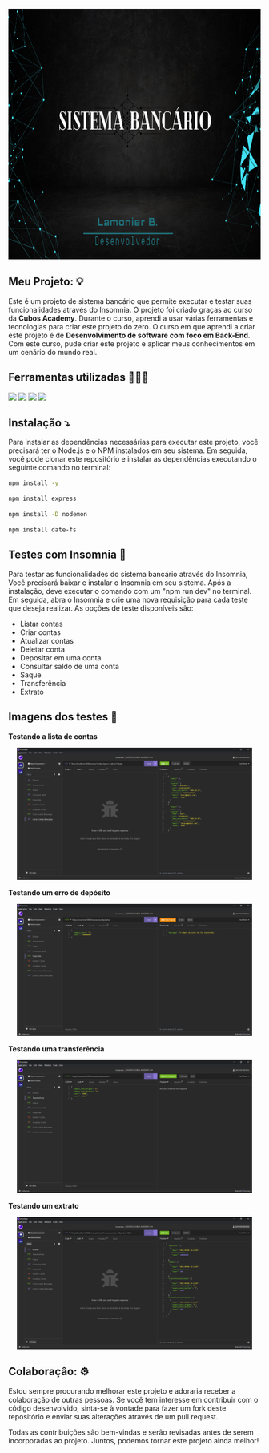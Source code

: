 
<p align="center">
<img width="1000" height="500" src="src/assets/to_readme/Lamonier B..png">
<p/>


## Meu Projeto: 💡
Este é um projeto de sistema bancário que permite executar e testar suas funcionalidades através do Insomnia. O projeto foi criado graças ao curso da **Cubos Academy**. Durante o curso, aprendi a usar várias ferramentas e tecnologias para criar este projeto do zero. O curso em que aprendi a criar este projeto é de **Desenvolvimento de software com foco em Back-End**. Com este curso, pude criar este projeto e aplicar meus conhecimentos em um cenário do mundo real. 

## Ferramentas utilizadas 👨🏻‍💻
<p>
<img  src="https://img.shields.io/badge/Visual_Studio_Code-0078D4?style=for-the-badge&logo=visual%20studio%20code&logoColor=white"
<p/>
<img  src="https://img.shields.io/badge/JavaScript-323330?style=for-the-badge&logo=javascript&logoColor=F7DF1E"
<p/>
<img  src="https://img.shields.io/badge/Node.js-43853D?style=for-the-badge&logo=node.js&logoColor=white"
<p/>
<img  src="https://img.shields.io/badge/Express.js-404D59?style=for-the-badge"
<p/>

## Instalação ⤵️

Para instalar as dependências necessárias para executar este projeto, você precisará ter o Node.js e o NPM instalados em seu sistema. Em seguida, você pode clonar este repositório e instalar as dependências executando o seguinte comando no terminal:

```bash
npm install -y 
```
```bash
npm install express 
```
```bash
npm install -D nodemon 
```
```bash
npm install date-fs
```

## Testes com Insomnia 🚀

Para testar as funcionalidades do sistema bancário através do Insomnia, Você precisará baixar e instalar o Insomnia em seu sistema. Após a instalação, deve executar o comando com um "npm run dev" no terminal. Em seguida, abra o Insomnia e crie uma nova requisição para cada teste que deseja realizar. As opções de teste disponíveis são:

- Listar contas
- Criar contas
- Atualizar contas
- Deletar conta
- Depositar em uma conta
- Consultar saldo de uma conta
- Saque
- Transferência
- Extrato

## Imagens dos testes 📸

**Testando a lista de contas**
<p align="center">
<img width="470" src="src/assets/to_readme/listas-de-contas.png">
<p/>

**Testando um erro de depósito**
<br>
<p align="center">
<img width="470" src="src/assets/to_readme/deposito.png">
<p/>

**Testando uma transferência**
<br>
<p align="center">
<img width="470" src="src/assets/to_readme/transferencia.png">
<p/>

**Testando um extrato**
<p align="center">
<img width="470" src="src/assets/to_readme/extrato.png">
<p/>

## Colaboraçâo: ⚙️
Estou sempre procurando melhorar este projeto e adoraria receber a colaboração de outras pessoas. Se você tem interesse em contribuir com o código desenvolvido, sinta-se à vontade para fazer um fork deste repositório e enviar suas alterações através de um pull request.

Todas as contribuições são bem-vindas e serão revisadas antes de serem incorporadas ao projeto. Juntos, podemos tornar este projeto ainda melhor!

